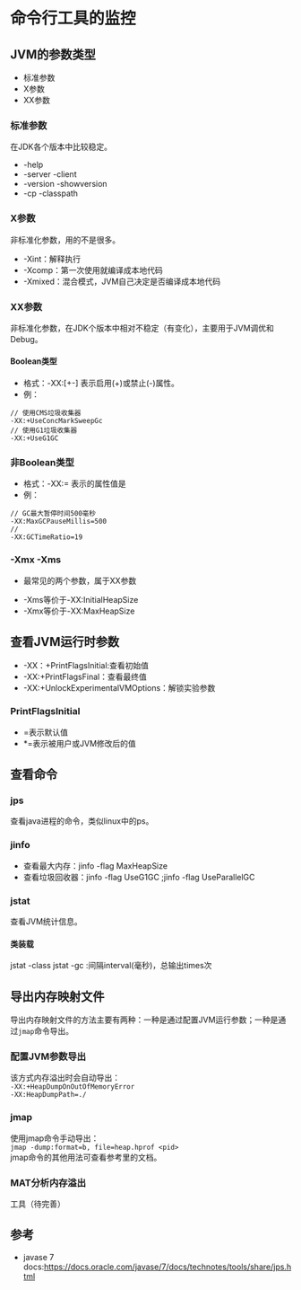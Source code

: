 # 命令行工具的监控
## JVM的参数类型
* 标准参数
* X参数
* XX参数

### 标准参数
在JDK各个版本中比较稳定。  
* -help
* -server -client
* -version -showversion
* -cp -classpath

### X参数
非标准化参数，用的不是很多。    
* -Xint：解释执行
* -Xcomp：第一次使用就编译成本地代码
* -Xmixed：混合模式，JVM自己决定是否编译成本地代码

### XX参数
非标准化参数，在JDK个版本中相对不稳定（有变化），主要用于JVM调优和Debug。  

#### Boolean类型
* 格式：-XX:[+-]<name> 表示启用(+)或禁止(-)<name>属性。  
* 例：
```
// 使用CMS垃圾收集器
-XX:+UseConcMarkSweepGc
// 使用G1垃圾收集器  
-XX:+UseG1GC  
```
### 非Boolean类型
* 格式：-XX:<name>=<value> 表示<name>的属性值是<value>
* 例：  
```
// GC最大暂停时间500毫秒
-XX:MaxGCPauseMillis=500
// 
-XX:GCTimeRatio=19
```

### -Xmx -Xms
* 最常见的两个参数，属于XX参数
 - -Xms等价于-XX:InitialHeapSize
 - -Xmx等价于-XX:MaxHeapSize
 
## 查看JVM运行时参数
* -XX：+PrintFlagsInitial:查看初始值
* -XX:+PrintFlagsFinal：查看最终值
* -XX:+UnlockExperimentalVMOptions：解锁实验参数 

### PrintFlagsInitial
* =表示默认值  
* *=表示被用户或JVM修改后的值



## 查看命令
### jps
查看java进程的命令，类似linux中的ps。  

### jinfo
* 查看最大内存：jinfo -flag MaxHeapSize <pid>
* 查看垃圾回收器：jinfo -flag UseG1GC <pid>;jinfo -flag UseParallelGC <pid>

### jstat
查看JVM统计信息。  
#### 类装载
jstat -class <pid>
jstat -gc <pid> <interval> <times>:间隔interval(毫秒)，总输出times次  


## 导出内存映射文件
导出内存映射文件的方法主要有两种：一种是通过配置JVM运行参数；一种是通过`jmap`命令导出。  
### 配置JVM参数导出
该方式内存溢出时会自动导出：  
`-XX:+HeapDumpOnOutOfMemoryError`  
`-XX:HeapDumpPath=./`  

### jmap
使用jmap命令手动导出：  
`jmap -dump:format=b, file=heap.hprof <pid>`  
jmap命令的其他用法可查看参考里的文档。

### MAT分析内存溢出
工具（待完善）


## 参考
* javase 7 docs:https://docs.oracle.com/javase/7/docs/technotes/tools/share/jps.html